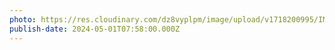 ```yaml
---
photo: https://res.cloudinary.com/dz8vyplpm/image/upload/v1718200995/IMG_9695_en1pfd.jpg
publish-date: 2024-05-01T07:58:00.000Z
---
```

